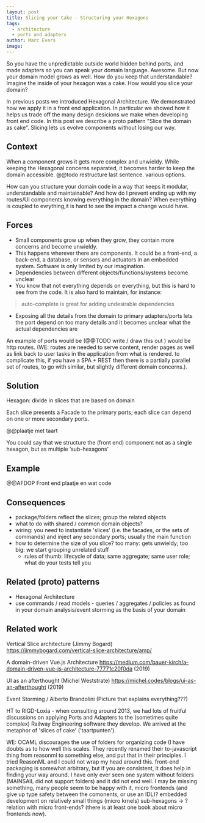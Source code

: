 ```yaml
---
layout: post
title: Slicing your Cake - Structuring your Hexagons
tags:
  - architecture
  - ports and adapters
author: Marc Evers
image: 
---
```


So you have the unpredictable outside world hidden behind ports, and made adapters so you can speak your domain language. Awesome. But now your domain model grows as well. How do you keep that understandable? Imagine the inside of your hexagon was a cake. How would you slice your domain?

In previous posts we introduced Hexagonal Architecture. We demonstrated how we apply it in a front end application. In particular we showed how it helps us trade off the many design desicions we make when developing front end code. In this post we describe a proto pattern "Slice the domain as cake". Slicing lets us evolve components without losing our way.

## Context 

When a component grows it gets more complex and unwieldy. While keeping the Hexagonal concerns separated, it becomes harder to keep the domain accessible. @@todo restructure last sentence. various options. 

How can you structure your domain code in a way that keeps it modular, understandable and maintainable? And how do I prevent ending up with my routes/UI components knowing everything in the domain? When everything is coupled to evrything,it is hard to see the impact a change would have.

## Forces

- Small components grow up when they grow, they contain more concerns and become unwieldy. 
- This happens wherever there are components. It could be a front-end, a back-end, a database, or sensors and actuators in an embedded system. Software is only limited by our imagination. 
- Dependencies between different objects/functions/systems become unclear
- You know that not everything depends on everything, but this is hard to see from the code.  It is also hard to maintain, for instance:  

> auto-complete is great for adding undesirable dependencies

- Exposing all the details from the domain to primary adapters/ports lets the port depend on too many details and it becomes unclear what the actual dependencies are

An example of ports would be (@@TODO write / draw this out ) would be http routes. (WE: routes are needed to serve content, render pages as well as link back to user tasks in the application from what is rendered. to complicate this, if you have a SPA +  REST then there is a partially parallel set of routes, to go with similar, but slightly different domain concerns.).


## Solution

Hexagon: divide in slices that are based on domain

Each slice presents a Facade to the primary ports; each slice can depend on one or more secondary ports.

@@plaatje met taart 

You could say that we structure the (front end) component not as a single hexagon, but as multiple ‘sub-hexagons’

## Example 

@@AFDOP Front end plaatje en wat code

## Consequences

- package/folders reflect the slices; group the related objects
- what to do with shared / common domain objects?
- wiring: you need to instantiate 'slices' (i.e. the facades, or the sets of commands) and inject any secondary ports; usually the main function
- how to determine the size of you slice? too many: gets unwieldy; too big: we start grouping unrelated stuff
  - rules of thumb: lifecycle of data; same aggregate; same user role; what do your tests tell you

## Related (proto) patterns

- Hexagonal Architecture
- use commands / read models - queries / aggregates / policies as found in your domain analysis/event storming as the basis of your domain

## Related work

Vertical Slice architecture (Jimmy Bogard) https://jimmybogard.com/vertical-slice-architecture/amp/ 

A domain-driven Vue.js Architecture https://medium.com/bauer-kirch/a-domain-driven-vue-js-architecture-77771c20f0da (2019)

UI as an afterthought (Michel Weststrate) https://michel.codes/blogs/ui-as-an-afterthought (2019)

Event Storming / Alberto Brandolini (Picture that explains everything???)

HT to RIGD-Loxia - when consulting around 2013, we had lots of fruitful discussions on applying Ports and Adapters to the (sometimes quite complex) Railway Engineering software they develop. We arrived at the metaphor of 'slices of cake' ('taartpunten').

WE: OCAML discourages the use of folders for organizing code (I have doubts as to  how well this scales. They recently renamed their to-javascript thing from reasonml to something else, and put that in their principles. I tried ReasonML and I could not  wrap my head around this. front-end packaging is somewhat arbitrary, but if you are consistent, it does help in finding your way around. I have only ever seen one system without folders (MAINSAIL did not support folders) and it did not end well. I may be  missing something, many people seem to be happy with it, micro frontends (and give up type safety between the comonents, or use an IDL)? embedded development on relatively small things (micro krnels)
sub-hexagons -> ?relation with micro front-ends? (there is at least one book about micro frontends now).